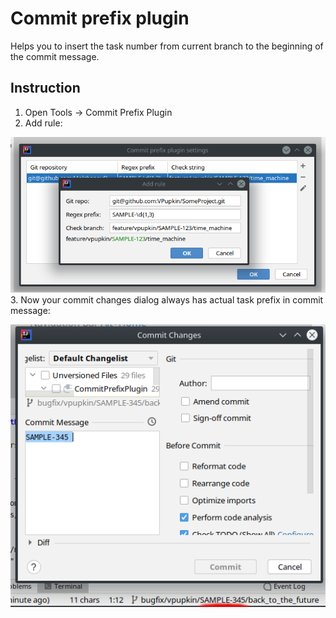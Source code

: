 # Commit prefix plugin 
Helps you to insert the task number from current branch to the beginning of the commit message.

## Instruction
1. Open Tools -> Commit Prefix Plugin
2. Add rule:

![](img/plugin_parametrization.png)
3. Now your commit changes dialog always has actual task prefix in commit message:

![](img/commit_dialog.png)